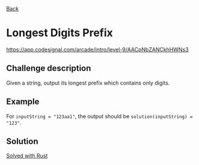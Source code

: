 [Back](../README.md)

# Longest Digits Prefix

https://app.codesignal.com/arcade/intro/level-9/AACpNbZANCkhHWNs3

## Challenge description

Given a string, output its longest prefix which contains only digits.

## Example

For `inputString = "123aa1"`, the output should be `solution(inputString) = "123"`.

## Solution

[Solved with Rust](src/main.rs)
